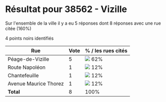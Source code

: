 # Résultat pour 38562 - Vizille

Sur l'ensemble de la ville il y a eu 5 réponses dont 8 réponses avec une rue citée (160%)

4 points noirs identifiés

| Rue | Vote | % / les rues cités|
|-----|------|-------------------|
| Péage-de-Vizille | 5 | <img src="../../img/bar_62.gif" />&nbsp;62%|
| Route Napoléon | 1 | <img src="../../img/bar_12.gif" />&nbsp;12%|
| Chantefeuille | 1 | <img src="../../img/bar_12.gif" />&nbsp;12%|
| Avenue Maurice Thorez | 1 | <img src="../../img/bar_12.gif" />&nbsp;12%|
| **Total** | 8 | 100%|
